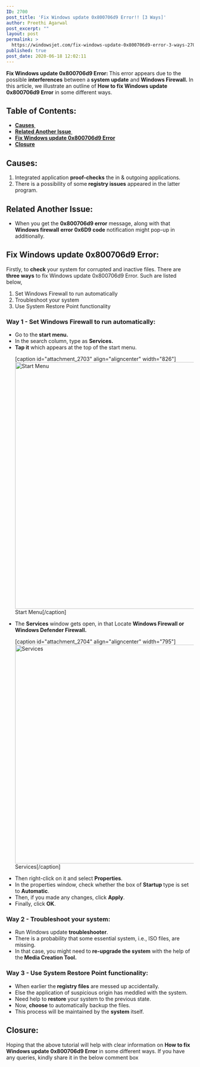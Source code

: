 ```yaml
---
ID: 2700
post_title: 'Fix Windows update 0x800706d9 Error!! [3 Ways]'
author: Preethi Agarwal
post_excerpt: ""
layout: post
permalink: >
  https://windowsjet.com/fix-windows-update-0x800706d9-error-3-ways-2700/
published: true
post_date: 2020-06-18 12:02:11
---
```

<strong><span class="dropcap">F</span>ix Windows update 0x800706d9 Error: </strong>This error appears due to the possible <strong>interferences</strong> between a<strong> system update</strong> and <strong>Windows Firewall.</strong> In this article, we illustrate an outline of <strong>How to fix Windows update 0x800706d9 Error</strong> in some different ways.
<h2>Table of Contents:</h2>
<ul>
 	<li><a href="#1"><strong>Causes </strong></a></li>
 	<li><a href="#2"><strong>Related Another Issue </strong></a></li>
 	<li><a href="#3"><strong>Fix Windows update 0x800706d9 Error</strong></a></li>
 	<li><strong><a href="#4">Closure</a></strong></li>
</ul>
<h2 id="1">Causes:</h2>
<ol>
 	<li>Integrated application <strong>proof-checks</strong> the in &amp; outgoing applications.</li>
 	<li>There is a possibility of some<strong> registry issues</strong> appeared in the latter program.</li>
</ol>
<h2 id="2">Related Another Issue:</h2>
<ul>
 	<li>When you get the <strong>0x800706d9 error</strong> message, along with that <strong>Windows firewall</strong> <strong>error 0x6D9 code</strong> notification might pop-up in additionally.</li>
</ul>
<h2 id="3">Fix Windows update 0x800706d9 Error:</h2>
Firstly, to <strong>check</strong> your system for corrupted and inactive files. There are<strong> three ways</strong> to fix Windows update 0x800706d9 Error. Such are listed below,
<ol>
 	<li>Set Windows Firewall to run automatically</li>
 	<li>Troubleshoot your system</li>
 	<li>Use System Restore Point functionality</li>
</ol>
<h3><strong>Way 1 - Set Windows Firewall to run automatically:</strong></h3>
<ul>
 	<li>Go to the<strong> start menu.</strong></li>
 	<li>In the search column, type as <strong>Services.</strong></li>
 	<li><strong>Tap it</strong> which appears at the top of the start menu.

[caption id="attachment_2703" align="aligncenter" width="826"]<img class="wp-image-2703 size-full" src="https://windowsjet.com/wp-content/uploads/2020/06/Screenshot_1.png" alt="Start Menu" width="826" height="661" /> Start Menu[/caption]</li>
 	<li>The <strong>Services</strong> window gets open, in that Locate <strong><strong>Windows Firewall or Windows Defender Firewall.</strong></strong>

[caption id="attachment_2704" align="aligncenter" width="795"]<img class="size-full wp-image-2704" src="https://windowsjet.com/wp-content/uploads/2020/06/Screenshot_2.png" alt="Services" width="795" height="586" /> Services[/caption]</li>
 	<li>Then right-click on it and select <strong>Properties</strong>.</li>
 	<li>In the properties window, check whether the box of <strong>Startup </strong>type is set to <strong>Automatic</strong>.</li>
 	<li>Then, if you made any changes, click <strong>Apply</strong>.</li>
 	<li>Finally, click <strong>OK</strong>.</li>
</ul>
<h3><strong>Way 2 - Troubleshoot your system:</strong></h3>
<ul>
 	<li>Run Windows update <strong>troubleshooter</strong>.</li>
 	<li>There is a probability that some essential system, i.e., ISO files, are missing.</li>
 	<li>In that case, you might need to<strong> re-upgrade the system</strong> with the help of the<strong> Media Creation Tool.</strong></li>
</ul>
<h3><strong>Way 3 - Use System Restore Point functionality:</strong></h3>
<ul>
 	<li>When earlier the<strong> registry files</strong> are messed up accidentally.</li>
 	<li>Else the application of suspicious origin has meddled with the system.</li>
 	<li>Need help to <strong>restore</strong> your system to the previous state.</li>
 	<li>Now, <strong>choose</strong> to automatically backup the files.</li>
 	<li>This process will be maintained by the <strong>system</strong> itself.</li>
</ul>
<h2 id="4">Closure:</h2>
Hoping that the above tutorial will help with clear information on <strong>How to fix Windows update 0x800706d9 Error</strong> in some different ways. If you have any queries, kindly share it in the below comment box